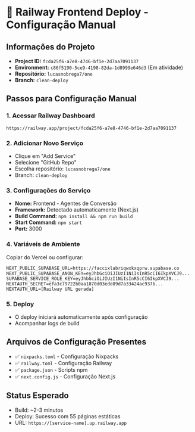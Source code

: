 # 🚀 Railway Frontend Deploy - Configuração Manual

## Informações do Projeto

- **Project ID:** `fcda25f6-a7e8-4746-bf1e-2d7aa7091137`
- **Environment:** `c86f5190-5ce9-4198-82da-1d8999e646d3` (Em atividade)
- **Repositório:** `lucasnobrega7/one`
- **Branch:** `clean-deploy`

## Passos para Configuração Manual

### 1. Acessar Railway Dashboard
```
https://railway.app/project/fcda25f6-a7e8-4746-bf1e-2d7aa7091137
```

### 2. Adicionar Novo Serviço
- Clique em "Add Service" 
- Selecione "GitHub Repo"
- Escolha repositório: `lucasnobrega7/one`
- Branch: `clean-deploy`

### 3. Configurações do Serviço
- **Nome:** Frontend - Agentes de Conversão
- **Framework:** Detectado automaticamente (Next.js)
- **Build Command:** `npm install && npm run build`
- **Start Command:** `npm start`
- **Port:** 3000

### 4. Variáveis de Ambiente
Copiar do Vercel ou configurar:
```
NEXT_PUBLIC_SUPABASE_URL=https://faccixlabriqwxkxqprw.supabase.co
NEXT_PUBLIC_SUPABASE_ANON_KEY=eyJhbGciOiJIUzI1NiIsInR5cCI6IkpXVCJ9...
SUPABASE_SERVICE_ROLE_KEY=eyJhbGciOiJIUzI1NiIsInR5cCI6IkpXVCJ9...
NEXTAUTH_SECRET=efa3c79722b0aa1870d03ede89d7a33424ac937b...
NEXTAUTH_URL=[Railway URL gerada]
```

### 5. Deploy
- O deploy iniciará automaticamente após configuração
- Acompanhar logs de build

## Arquivos de Configuração Presentes
- ✅ `nixpacks.toml` - Configuração Nixpacks
- ✅ `railway.toml` - Configuração Railway  
- ✅ `package.json` - Scripts npm
- ✅ `next.config.js` - Configuração Next.js

## Status Esperado
- Build: ~2-3 minutos
- Deploy: Sucesso com 55 páginas estáticas
- URL: `https://[service-name].up.railway.app`